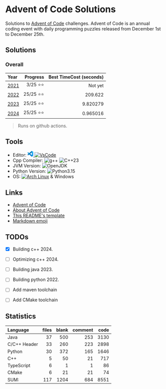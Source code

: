 # Advent of Code Solutions

Solutions to [Advent of Code](https://adventofcode.com/) challenges. Advent of Code is an annual coding event with daily programming puzzles released from December 1st to December 25th.

## Solutions

### Overall

 | Year                                                         |    Progress | Best TimeCost (seconds) |
 | :----------------------------------------------------        |    -------: | ----------------------: |
 | [2021](./TypeScript/2021/README.md)                          |  3/25 ⭐⭐ |               Not yet   |
 | [2022](./Python/aocpy/aoc_solutions/year2022/README.md)      | 25/25 ⭐⭐ |               209.622   |
 | [2023](./Java/2023/README.md)                                | 25/25 ⭐⭐ |               9.820279  |
 | [2024](./Cpp/2024/README.md)                                 | 25/25 ⭐⭐ |               0.965016  |

> Runs on github actions.

## Tools

- Editor: [![VSCode](<images/code-stable.png>) ![VsCode](https://img.shields.io/badge/VsCode-blue)](https://code.visualstudio.com)
- Cpp Compiler: ![g++](https://img.shields.io/badge/(GCC)%2015.1.1%2020250425-grey) ![C++23](https://img.shields.io/badge/C%2B%2B-23-purple?logo=C%2B%2B)
- JVM Version: ![OpenJDK](https://img.shields.io/badge/OpenJDK-21-white?logo=OpenJDK)
- Python Version: ![Python3.15](https://img.shields.io/badge/Python-3.13.5-white?logo=Python)
- OS: [![Arch Linux](https://img.shields.io/badge/Arch%20Linux-grey?logo=Archlinux)](https://www.archlinux.org) & Windows

## Links

- [Advent of Code](https://adventofcode.com/)
- [About Advent of Code](https://adventofcode.com/about)
- [This README's template](https://github.com/TrueBurn/advent-of-code)
- [Markdown emoji](<https://gist.github.com/rxaviers/7360908>)

## TODOs

- [x] Building c++ 2024.
- [ ] Optimizing c++ 2024.
- [ ] Building java 2023.
- [ ] Building python 2022.

- [ ] Add maven toolchain
- [ ] Add CMake toolchain

## Statistics

Language           |         files|         blank|       comment|          code
:-------           |         ----:|         ----:|       ------:|          ---:
Java               |            37|           500|           253|          3130
C/C++ Header       |            33|           260|           223|          2898
Python             |            30|           372|           165|          1646
C++                |             5|            50|            21|           717
TypeScript         |             6|             1|             1|            86
CMake              |             6|            21|            21|            74
SUM:               |           117|          1204|           684|          8551
